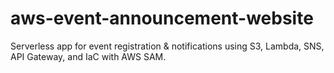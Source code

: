 # aws-event-announcement-website
Serverless app for event registration &amp; notifications using S3, Lambda, SNS, API Gateway, and IaC with AWS SAM.

